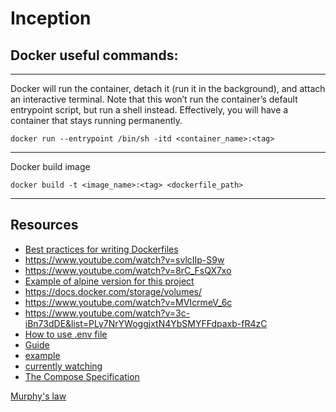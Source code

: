 # **Inception**

## Docker useful commands:
---
Docker will run the container, detach it (run it in the background), and attach an interactive terminal.
Note that this won’t run the container’s default entrypoint script, but run a shell instead.
Effectively, you will have a container that stays running permanently.

	docker run --entrypoint /bin/sh -itd <container_name>:<tag>
---
Docker build image

	docker build -t <image_name>:<tag> <dockerfile_path>
---
## Resources
 * [Best practices for writing Dockerfiles](https://docs.docker.com/develop/develop-images/dockerfile_best-practices/)
 * https://www.youtube.com/watch?v=svlcIIp-S9w
 * https://www.youtube.com/watch?v=8rC_FsQX7xo
 * [Example of alpine version for this project](https://github.com/andrewnikiforov/ft_inception)
 * https://docs.docker.com/storage/volumes/
 * https://www.youtube.com/watch?v=MVIcrmeV_6c
 * https://www.youtube.com/watch?v=3c-iBn73dDE&list=PLy7NrYWoggjxtN4YbSMYFFdpaxb-fR4zC
 * [How to use .env file](https://www.youtube.com/watch?v=WqiazgeOsiQ)
 * [Guide](https://epicarts-tistory-com.translate.goog/159?_x_tr_sl=auto&_x_tr_tl=en&_x_tr_hl=pt-PT)
 * [example](https://github.com/abello-r/ft_inception/tree/master/srcs)
 * [currently watching](https://www.youtube.com/watch?v=wDVYaaNy2k8)
 * [The Compose Specification](https://github.com/compose-spec/compose-spec/blob/master/spec.md#command)

[Murphy's law](https://en.wikipedia.org/wiki/Murphy%27s_law)
